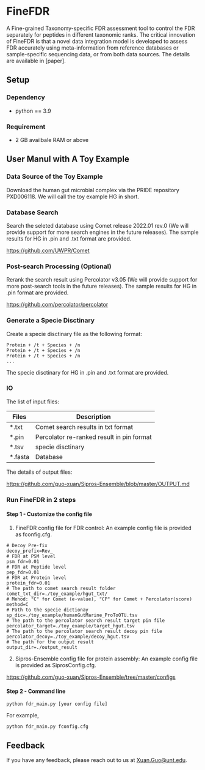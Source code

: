 
# FineFDR

A Fine-grained Taxonomy-specific FDR assessment tool to control the FDR separately for peptides in different taxonomic ranks. The critical innovation of FineFDR is that a novel data integration model is developed to assess FDR accurately using meta-information from reference databases or sample-specific sequencing data, or from both data sources. The details are available in [paper].


## Setup

### Dependency

- python == 3.9

### Requirement

- 2 GB availbale RAM or above



## User Manul with A Toy Example

### Data Source of the Toy Example

Download the human gut microbial complex via the PRIDE repository PXD006118. We will call the toy example HG in short.

### Database Search

Search the seleted database using Comet release 2022.01 rev.0 (We will provide support for more search engines in the future releases). The sample results for HG in .pin and .txt format are provided.

https://github.com/UWPR/Comet

### Post-search Processing (Optional)

Rerank the search result using Percolator v3.05 (We will provide support for more post-search tools in the future releases). The sample results for HG in .pin format are provided.

https://github.com/percolator/percolator

### Generate a Specie Disctinary

Create a specie disctinary file as the following format:

```
Protein + /t + Species + /n
Protein + /t + Species + /n
Protein + /t + Species + /n
...
```
The specie disctinary for HG in .pin and .txt format are provided.

### IO

The list of input files:

| Files        | Description |
| ----------- | ----------- |
| *.txt     | Comet search results in txt format      |
| *.pin   | Percolator re-ranked result in pin format        |
| *.tsv     |specie disctinary      |
| *.fasta   | Database        |

The details of output files:

https://github.com/guo-xuan/Sipros-Ensemble/blob/master/OUTPUT.md


### Run FineFDR in 2 steps

#### Step 1 - Customize the config file
1. FineFDR config file for FDR control: An example config file is provided as fconfig.cfg.

```
# Decoy Pre-fix
decoy_prefix=Rev_
# FDR at PSM level
psm_fdr=0.01
# FDR at Peptide level
pep_fdr=0.01
# FDR at Protein level
protein_fdr=0.01
# The path to comet search result folder
comet_txt_dir=./toy_example/hgut_txt/
# Mehod: "C" for Comet (e-value), "CP" for Comet + Percolator(score)
method=C
# Path to the specie dictionay
sp_dic=./toy_example/humanGutMarine_ProToOTU.tsv
# The path to the percolator search result target pin file
percolator_target=./toy_example/target_hgut.tsv
# The path to the percolator search result decoy pin file
percolator_decoy=./toy_example/decoy_hgut.tsv
# The path for the output result
output_dir=./output_result
```
2. Sipros-Ensemble config file for protein assembly: An example config file is provided as SiprosConfig.cfg.

https://github.com/guo-xuan/Sipros-Ensemble/tree/master/configs

#### Step 2 - Command line

```
python fdr_main.py [your config file]

```
For example,

```
python fdr_main.py fconfig.cfg

```

## Feedback

If you have any feedback, please reach out to us at Xuan.Guo@unt.edu.



